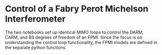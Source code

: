 # Control of a Fabry Perot Michelson Interferometer

The two notebooks set up identical MIMO loops to control the DARM, CARM, and BS degrees of freedom of an FPMI. Since the focus is on understanding the control loop functionality, the FPMI models are defined in the separate python functions.

